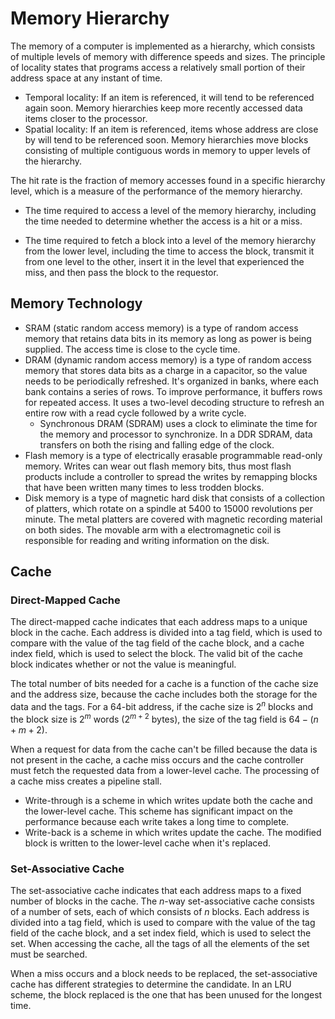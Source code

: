 # Memory Hierarchy

The memory of a computer is implemented as a hierarchy, which consists of multiple levels of memory with difference speeds and sizes. The principle of locality states that programs access a relatively small portion of their address space at any instant of time.

- Temporal locality: If an item is referenced, it will tend to be referenced again soon. Memory hierarchies keep more recently accessed data items closer to the processor.
- Spatial locality: If an item is referenced, items whose address are close by will tend to be referenced soon. Memory hierarchies move blocks consisting of multiple contiguous words in memory to upper levels of the hierarchy.

The hit rate is the fraction of memory accesses found in a specific hierarchy level, which is a measure of the performance of the memory hierarchy.

- The time required to access a level of the memory hierarchy, including the time needed to determine whether the access is a hit or a miss.

- The time required to fetch a block into a level of the memory hierarchy from the lower level, including the time to access the block, transmit it from one level to the other, insert it in the level that experienced the miss, and then pass the block to the requestor.

## Memory Technology

- SRAM (static random access memory) is a type of random access memory that retains data bits in its memory as long as power is being supplied. The access time is close to the cycle time.
- DRAM (dynamic random access memory) is a type of random access memory that stores data bits as a charge in a capacitor, so the value needs to be periodically refreshed. It's organized in banks, where each bank contains a series of rows. To improve performance, it buffers rows for repeated access. It uses a two-level decoding structure to refresh an entire row with a read cycle followed by a write cycle.
  - Synchronous DRAM (SDRAM) uses a clock to eliminate the time for the memory and processor to synchronize. In a DDR SDRAM, data transfers on both the rising and falling edge of the clock.
- Flash memory is a type of electrically erasable programmable read-only memory. Writes can wear out flash memory bits, thus most flash products include a controller to spread the writes by remapping blocks that have been written many times to less trodden blocks.
- Disk memory is a type of magnetic hard disk that consists of a collection of platters, which rotate on a spindle at 5400 to 15000 revolutions per minute. The metal platters are covered with magnetic recording material on both sides. The movable arm with a electromagnetic coil is responsible for reading and writing information on the disk.

## Cache

### Direct-Mapped Cache

The direct-mapped cache indicates that each address maps to a unique block in the cache. Each address is divided into a tag field, which is used to compare with the value of the tag field of the cache block, and a cache index field, which is used to select the block. The valid bit of the cache block indicates whether or not the value is meaningful.

The total number of bits needed for a cache is a function of the cache size and the address size, because the cache includes both the storage for the data and the tags. For a 64-bit address, if the cache size is $2^n$ blocks and the block size is $2^m$ words ($2^{m + 2}$ bytes), the size of the tag field is $64 - (n + m + 2)$.

When a request for data from the cache can't be filled because the data is not present in the cache, a cache miss occurs and the cache controller must fetch the requested data from a lower-level cache. The processing of a cache miss creates a pipeline stall.

- Write-through is a scheme in which writes update both the cache and the lower-level cache. This scheme has significant impact on the performance because each write takes a long time to complete.
- Write-back is a scheme in which writes update the cache. The modified block is written to the lower-level cache when it's replaced.

### Set-Associative Cache

The set-associative cache indicates that each address maps to a fixed number of blocks in the cache. The $n$-way set-associative cache consists of a number of sets, each of which consists of $n$ blocks. Each address is divided into a tag field, which is used to compare with the value of the tag field of the cache block, and a set index field, which is used to select the set. When accessing the cache, all the tags of all the elements of the set must be searched.

When a miss occurs and a block needs to be replaced, the set-associative cache has different strategies to determine the candidate. In an LRU scheme, the block replaced is the one that has been unused for the longest time.
